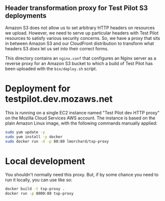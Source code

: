 Header transformation proxy for Test Pilot S3 deployments
---------------------------------------------------------

Amazon S3 does not allow us to set arbitrary HTTP headers on resources we
upload. However, we need to serve up particular headers with Test Pilot
resources to satisfy various security concerns. So, we have a proxy that sits
in between Amazon S3 and our CloudFront distribution to transform what headers
S3 *does* let us set into their correct forms.

This directory contains an `nginx.conf` that configures an Nginx server as a
reverse proxy for an Amazon S3 bucket to which a build of Test Pilot has been
uploaded with the `bin/deploy.sh` script.

Deployment for testpilot.dev.mozaws.net
=======================================

This is running on a single EC2 instance named "Test Pilot dev HTTP proxy" on
the Mozilla Cloud Services AWS account. The instance is based on the plain
Amazon Linux image, with the following commands manually applied:

```bash
sudo yum update -y
sudo yum install -y docker
sudo docker run -d -p 80:80 lmorchard/txp-proxy
```

Local development
=================

You shouldn't normally need this proxy. But, if by some chance you need to run
it locally, you can use like so:

```bash
docker build -t txp-proxy .
docker run -p 8000:80 txp-proxy
```
